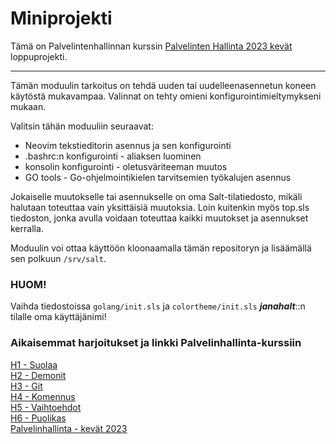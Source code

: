 # Miniprojekti
Tämä on Palvelintenhallinnan kurssin <a href="https://terokarvinen.com/2023/palvelinten-hallinta-2023-kevat/">Palvelinten Hallinta 2023 kevät</a> loppuprojekti.  
________________________________________  

Tämän moduulin tarkoitus on tehdä uuden tai uudelleenasennetun koneen käytöstä mukavampaa. Valinnat on tehty omieni konfigurointimieltymykseni mukaan.  

Valitsin tähän moduuliin seuraavat:  
- Neovim tekstieditorin asennus ja sen konfigurointi  
- .bashrc:n konfigurointi - aliaksen luominen  
- konsolin konfigurointi - oletusväriteeman muutos  
- GO tools - Go-ohjelmointikielen tarvitsemien työkalujen asennus  

Jokaiselle muutokselle tai asennukselle on oma Salt-tilatiedosto, mikäli halutaan toteuttaa vain yksittäisiä muutoksia. Loin kuitenkin myös top.sls tiedoston, jonka avulla voidaan toteuttaa kaikki muutokset ja asennukset kerralla.  

Moduulin voi ottaa käyttöön kloonaamalla tämän repositoryn ja lisäämällä sen polkuun ```/srv/salt```.  

### HUOM!  

Vaihda tiedostoissa ```golang/init.sls``` ja ```colortheme/init.sls``` ***janahalt***::n tilalle oma käyttäjänimi!

### Aikaisemmat harjoitukset ja linkki Palvelinhallinta-kurssiin 

<a href="https://github.com/JanaHalt/InfraAsCode/blob/3a0efe10fece61bdc1350247bb5709c70f993d51/h1-salt.md">H1 - Suolaa</a>  
<a href="https://github.com/JanaHalt/InfraAsCode/blob/546a5fbaee6336279941376184d8f9d9f4536db7/h2%20-%20Demonit.md">H2 - Demonit</a>  
<a href="https://github.com/JanaHalt/InfraAsCode/blob/546a5fbaee6336279941376184d8f9d9f4536db7/h3%20-%20Git.md">H3 - Git</a>  
<a href="https://github.com/JanaHalt/InfraAsCode/blob/546a5fbaee6336279941376184d8f9d9f4536db7/h4%20-%20Komennus.md">H4 - Komennus</a>  
<a href="https://github.com/JanaHalt/InfraAsCode/blob/546a5fbaee6336279941376184d8f9d9f4536db7/h5%20-%20Vaihtoehdot.md">H5 - Vaihtoehdot</a>  
<a href="https://github.com/JanaHalt/InfraAsCode/blob/3109d33c55a6f346d93c2af7e9d0bb73f2ed9fdc/h6%20-%20Puolikas.md">H6 - Puolikas</a>  
<a href="https://terokarvinen.com/2023/palvelinten-hallinta-2023-kevat/">Palvelinhallinta - kevät 2023</a>

